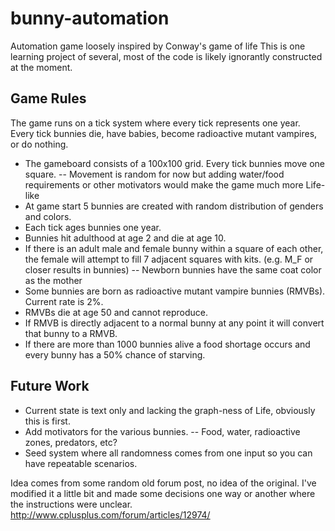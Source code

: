 # bunny-automation
Automation game loosely inspired by Conway's game of life
This is one learning project of several, most of the code is likely ignorantly constructed at the moment.

## Game Rules
The game runs on a tick system where every tick represents one year. Every tick bunnies die, have babies, become radioactive mutant vampires, or do nothing.
- The gameboard consists of a 100x100 grid.  Every tick bunnies move one square.
-- Movement is random for now but adding water/food requirements or other motivators would make the game much more Life-like
- At game start 5 bunnies are created with random distribution of genders and colors.
- Each tick ages bunnies one year.
- Bunnies hit adulthood at age 2 and die at age 10.
- If there is an adult male and female bunny within a square of each other, the female will attempt to fill 7 adjacent squares with kits. (e.g. M_F or closer results in bunnies)
-- Newborn bunnies have the same coat color as the mother
- Some bunnies are born as radioactive mutant vampire bunnies (RMVBs). Current rate is 2%.
- RMVBs die at age 50 and cannot reproduce.
- If RMVB is directly adjacent to a normal bunny at any point it will convert that bunny to a RMVB.
- If there are more than 1000 bunnies alive a food shortage occurs and every bunny has a 50% chance of starving.

## Future Work
- Current state is text only and lacking the graph-ness of Life, obviously this is first.
- Add motivators for the various bunnies.
-- Food, water, radioactive zones, predators, etc?
- Seed system where all randomness comes from one input so you can have repeatable scenarios.

Idea comes from some random old forum post, no idea of the original. I've modified it a little bit and made some decisions one way or another where the instructions were unclear.
http://www.cplusplus.com/forum/articles/12974/
